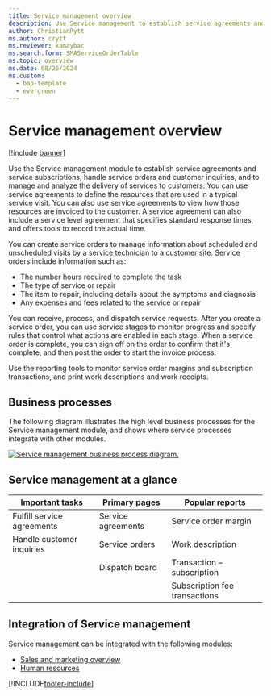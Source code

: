 ```yaml
---
title: Service management overview
description: Use Service management to establish service agreements and service subscriptions and handle service orders and customer inquiries.
author: ChristianRytt
ms.author: crytt
ms.reviewer: kamaybac
ms.search.form: SMAServiceOrderTable
ms.topic: overview
ms.date: 08/26/2024
ms.custom: 
  - bap-template
  - evergreen
---
```


# Service management overview

[!include [banner](../includes/banner.md)]

Use the Service management module to establish service agreements and service subscriptions, handle service orders and customer inquiries, and to manage and analyze the delivery of services to customers. You can use service agreements to define the resources that are used in a typical service visit. You can also use service agreements to view how those resources are invoiced to the customer. A service agreement can also include a service level agreement that specifies standard response times, and offers tools to record the actual time.

You can create service orders to manage information about scheduled and unscheduled visits by a service technician to a customer site. Service orders include information such as:

- The number hours required to complete the task
- The type of service or repair
- The item to repair, including details about the symptoms and diagnosis
- Any expenses and fees related to the service or repair

You can receive, process, and dispatch service requests. After you create a service order, you can use service stages to monitor progress and specify rules that control what actions are enabled in each stage. When a service order is complete, you can sign off on the order to confirm that it's complete, and then post the order to start the invoice process.

Use the reporting tools to monitor service order margins and subscription transactions, and print work descriptions and work receipts.

## Business processes

The following diagram illustrates the high level business processes for the Service management module, and shows where service processes integrate with other modules.

[![Service management business process diagram.](./media/sm_home_page.gif)](./media/sm_home_page.gif)

## Service management at a glance

| Important tasks | Primary pages | Popular reports |
|--|--|--|
| Fulfill service agreements | Service agreements | Service order margin |
| Handle customer inquiries | Service orders | Work description |
|  | Dispatch board | Transaction – subscription |
|  |  | Subscription fee transactions |

## Integration of Service management

Service management can be integrated with the following modules:

- [Sales and marketing overview](../sales-marketing/overview-sales-marketing.md)
- [Human resources](/dynamics365/unified-operations/talent/index)

[!INCLUDE[footer-include](../../includes/footer-banner.md)]